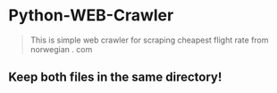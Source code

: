 # Python-WEB-Crawler

>This is simple web crawler for scraping cheapest flight rate from norwegian . com
## Keep both files in the same directory!
